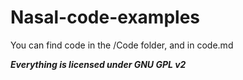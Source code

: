 # Nasal-code-examples
You can find code in the /Code folder, and in code.md

***Everything is licensed under GNU GPL v2***
